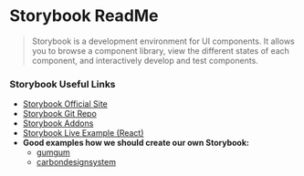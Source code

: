 # Storybook ReadMe

>Storybook is a development environment for UI components. It allows you to browse a component library, view the different states of each component, and interactively develop and test components.

### Storybook Useful Links
* [Storybook Official Site](https://storybook.js.org/)
* [Storybook Git Repo](https://github.com/storybooks/storybook)
* [Storybook Addons](https://storybook.js.org/addons/addon-gallery/)
* [Storybook Live Example (React)](https://storybooks-official.netlify.com/)
* **Good examples how we should create our own Storybook:**
    * [gumgum](http://gumdrops.gumgum.com/)
    * [carbondesignsystem](http://react.carbondesignsystem.com/)
